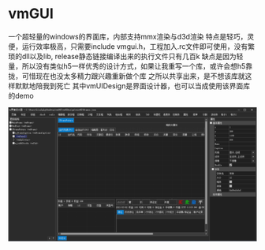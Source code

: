 # vmGUI
一个超轻量的windows的界面库，内部支持mmx渲染与d3d渲染
特点是轻巧，灵便，运行效率极高，只需要include vmgui.h，工程加入.rc文件即可使用，没有繁琐的dll以及lib, release静态链接编译出来的执行文件只有几百k
缺点是因为轻量，所以没有类似h5一样优秀的设计方式，如果让我重写一个库，或许会想h5靠拢，可惜现在也没太多精力跟兴趣重新做个库
之所以共享出来，是不想该库就这样默默地陪我到死亡
其中vmUIDesign是界面设计器，也可以当成使用该界面库的demo

![image](https://github.com/lizelglg/vmGUI/blob/main/1.png)
